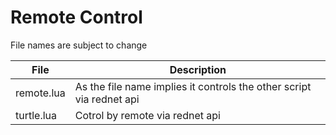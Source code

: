 # Remote Control

File names are subject to change

| File | Description |
| --- | --- |
| remote.lua | As the file name implies it controls the other script via rednet api |
| turtle.lua | Cotrol by remote via rednet api |